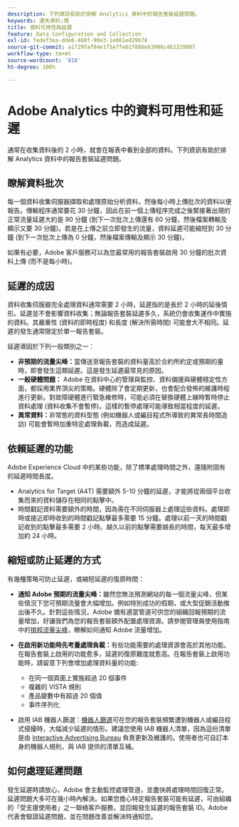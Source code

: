 ```yaml
---
description: 下列資訊有助於排解 Analytics 資料中的報告套裝延遲問題。
keywords: 遺失資料;慢
title: 資料可用性與延遲
feature: Data Configuration and Collection
exl-id: fedef3ea-dde6-460f-90e3-1e661ed29b78
source-git-commit: a17297af84e1f5e7fe61f886eb3906c462229087
workflow-type: tm+mt
source-wordcount: '818'
ht-degree: 100%

---
```


# Adobe Analytics 中的資料可用性和延遲

通常在收集資料後的 2 小時，就會在報表中看到全部的資料。下列資訊有助於排解 Analytics 資料中的報告套裝延遲問題。

## 瞭解資料批次

每一個資料收集伺服器擷取和處理原始分析資料，然後每小時上傳批次的資料以便報告。傳輸程序通常要花 30 分鐘，因此在前一個上傳程序完成之後緊接著出現的正常流量延遲大約是 90 分鐘 (到下一次批次上傳還有 60 分鐘，然後檔案轉輸及顯示又要 30 分鐘)。若是在上傳之前立即發生的流量，資料延遲可能縮短到 30 分鐘 (到下一次批次上傳為 0 分鐘，然後檔案傳輸及顯示 30 分鐘)。

如果有必要，Adobe 客戶服務可以為您最常用的報告套裝啟用 30 分鐘的批次資料上傳 (而不是每小時)。

## 延遲的成因

資料收集伺服器完全處理資料通常需要 2 小時，延遲指的是長於 2 小時的延後情形。延遲並不會影響資料收集；無論報告套裝延遲多久，系統仍會收集運作中實施的資料。其嚴重性 (資料的即時程度) 和長度 (解決所需時間) 可能會大不相同。延遲的發生通常限定於單一報告套裝。

延遲導因於下列一般類別之一：

* **非預期的流量尖峰：**&#x200B;當傳送至報告套裝的資料量高於合約所約定或預期的量時，即會發生這類延遲。這是發生延遲最常見的原因。
* **一般硬體問題：** Adobe 在資料中心的管理與監控、資料備援與硬體穩定性方面，都採用業界頂尖的策略。硬體除了會定期更新，也會配合發佈的維護時程進行更新。對故障硬體進行緊急維修時，可能必須在替換硬體上線時暫時停止資料處理 (資料收集不會暫停)。這樣的暫停處理可能導致相當程度的延遲。
* **異常資料：**&#x200B;非常態的資料型態 (例如機器人或編目程式所導致的異常長時間造訪) 可能會暫時加重特定處理負載，而造成延遲。

## 依賴延遲的功能

Adobe Experience Cloud 中的某些功能，除了標準處理時間之外，還隨附固有的延遲時間長度。

* Analytics for Target (A4T) 需要額外 5-10 分鐘的延遲，才能將從兩個平台收集而來的資料儲存在相同的點擊中。
* 時間戳記資料需要額外的時間，因為需在不同伺服器上處理這些資料。處理即時或接近即時收到的時間戳記點擊最多需要 15 分鐘。處理以前一天的時間戳記收到的點擊最多需要 2 小時。越久以前的點擊需要越長的時間，每天最多增加約 24 小時。

## 縮短或防止延遲的方式

有幾種策略可防止延遲，或縮短延遲的復原時間：

* **通知 Adobe 預期的流量尖峰：**&#x200B;雖然您無法預測網站的每一個流量尖峰，但某些情況下您可預期流量會大幅增加。例如特別成功的假期，或大型促銷活動推出後不久。針對這些情況，Adobe 備有適當管道可供您的組織回報預期的流量增加，好讓我們為您的報告套裝額外配置處理資源。請參閱管理員使用指南中的[排程流量尖峰](/help/admin/admin/c-manage-report-suites/c-edit-report-suites/c-traffic-management/t-traffic-schedule-spike.md)，瞭解如何通知 Adobe 流量增加。
* **在啟用新功能時先考量處理負載：**&#x200B;有些功能需要的處理資源會高於其他功能。在報告套裝上啟用的功能愈多，延遲的復原難度就愈高。在報告套裝上啟用功能時，請留意下列會增加處理資料量的功能:

   * 在同一個頁面上實施超過 20 個事件
   * 複雜的 VISTA 規則
   * 產品變數中有超過 20 個值
   * 事件序列化

* 啟用 IAB 機器人篩選：[機器人篩選](/help/admin/admin/c-manage-report-suites/c-edit-report-suites/general/bot-removal/bot-removal.md)可在您的報告套裝頻繁遭到機器人或編目程式侵擾時，大幅減少延遲的情形。建議您使用 IAB 機器人清單，因為這份清單是由 [Interactive Advertising Bureau](https://www.iab.net/about_the_iab) 負責更新及維護的。使用者也可自訂本身的機器人規則，與 IAB 提供的清單互補。

## 如何處理延遲問題

發生延遲時請放心，Adobe 會主動監控處理管道，並盡快將處理時間回復正常。延遲問題大多可在幾小時內解決。如果您擔心特定報告套裝可能有延遲，可由組織的「受支援使用者」之一聯絡客戶服務，並回報發生延遲的報告套裝 ID。Adobe 代表會驗證延遲問題，並在問題改善並解決時通知您。
